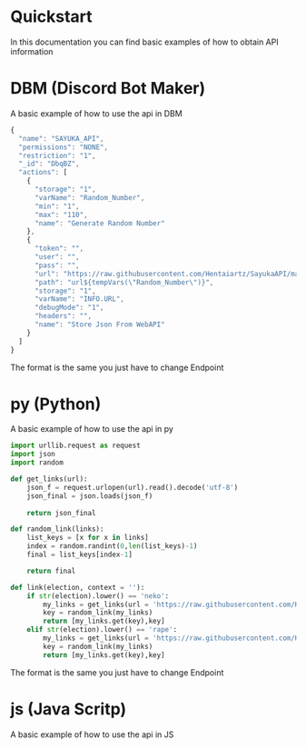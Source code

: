 # Quickstart
In this documentation you can find basic examples of how to obtain API information

# DBM (Discord Bot Maker)
A basic example of how to use the api in DBM

```js
{
  "name": "SAYUKA_API",
  "permissions": "NONE",
  "restriction": "1",
  "_id": "DbqBZ",
  "actions": [
    {
      "storage": "1",
      "varName": "Random_Number",
      "min": "1",
      "max": "110",
      "name": "Generate Random Number"
    },
    {
      "token": "",
      "user": "",
      "pass": "",
      "url": "https://raw.githubusercontent.com/Hentaiartz/SayukaAPI/master/api/v2/neko.json",
      "path": "url${tempVars(\"Random_Number\")}",
      "storage": "1",
      "varName": "INFO.URL",
      "debugMode": "1",
      "headers": "",
      "name": "Store Json From WebAPI"
    }
  ]
}
```
The format is the same you just have to change Endpoint

# py (Python)
A basic example of how to use the api in py

```py
import urllib.request as request
import json
import random

def get_links(url):
    json_f = request.urlopen(url).read().decode('utf-8')
    json_final = json.loads(json_f)
    
    return json_final

def random_link(links):
    list_keys = [x for x in links]
    index = random.randint(0,len(list_keys)-1)
    final = list_keys[index-1]

    return final

def link(election, context = ''):
    if str(election).lower() == 'neko':
        my_links = get_links(url = 'https://raw.githubusercontent.com/Hentaiartz/SayukaAPI/master/api/v2/neko.json')
        key = random_link(my_links)
        return [my_links.get(key),key]
    elif str(election).lower() == 'rape':
        my_links = get_links(url = 'https://raw.githubusercontent.com/Hentaiartz/SayukaAPI/master/api/v2/rape.json')
        key = random_link(my_links)
        return [my_links.get(key),key]
```
The format is the same you just have to change Endpoint

# js (Java Scritp)
A basic example of how to use the api in JS

```js
